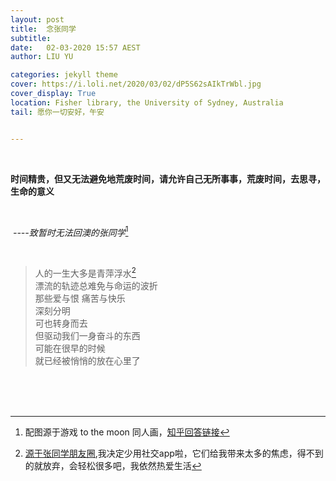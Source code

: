 ```yaml
---
layout: post
title:  念张同学
subtitle: 
date:   02-03-2020 15:57 AEST
author: LIU YU

categories: jekyll theme
cover: https://i.loli.net/2020/03/02/dP5S62sAIkTrWbl.jpg
cover_display: True
location: Fisher library, the University of Sydney, Australia
tail: 愿你一切安好，午安 


---
```


<br>

**时间精贵，但又无法避免地荒废时间，请允许自己无所事事，荒废时间，去思寻，生命的意义**

<br>

​																		*----致暂时无法回澳的张同学*[^1]	

<br>

> 人的一生大多是青萍浮水[^2]
> <br>漂流的轨迹总难免与命运的波折
> <br>那些爱与恨 痛苦与快乐
> <br>深刻分明
> <br>可也转身而去
> <br>但驱动我们一身奋斗的东西
> <br>可能在很早的时候
> <br>就已经被悄悄的放在心里了



<br><br><br>

[^1]:配图源于游戏 to the moon 同人画，[知乎回答链接](https://www.zhihu.com/question/20712730/answer/87791372)
[^2]:[源于张同学朋友圈](https://i.loli.net/2020/03/02/Ce8wtZxR43BJKI6.jpg),我决定少用社交app啦，它们给我带来太多的焦虑，得不到的就放弃，会轻松很多吧，我依然热爱生活